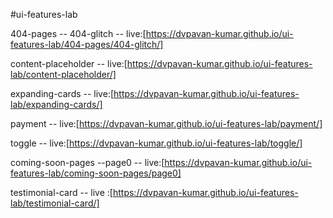 #ui-features-lab

 404-pages
        -- 404-glitch     --    live:[https://dvpavan-kumar.github.io/ui-features-lab/404-pages/404-glitch/]

 content-placeholder      --    live:[https://dvpavan-kumar.github.io/ui-features-lab/content-placeholder/]
          
 expanding-cards         --    live:[https://dvpavan-kumar.github.io/ui-features-lab/expanding-cards/]

 payment                 --    live:[https://dvpavan-kumar.github.io/ui-features-lab/payment/]

 toggle                  --    live:[https://dvpavan-kumar.github.io/ui-features-lab/toggle/]

 coming-soon-pages
        --page0          --    live:[https://dvpavan-kumar.github.io/ui-features-lab/coming-soon-pages/page0]

 testimonial-card        --    live :[https://dvpavan-kumar.github.io/ui-features-lab/testimonial-card/]        
